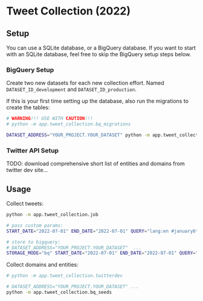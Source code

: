 # Tweet Collection (2022)

## Setup

You can use a SQLite database, or a BigQuery database. If you want to start with an SQLite database, feel free to skip the BigQuery setup steps below.

### BigQuery Setup

Create two new datasets for each new collection effort. Named `DATASET_ID_development` and `DATASET_ID_production`.


If this is your first time setting up the database, also run the migrations to create the tables:

```sh
# WARNING!!! USE WITH CAUTION!!!
# python -m app.tweet_collection.bq_migrations

DATASET_ADDRESS="YOUR_PROJECT.YOUR_DATASET" python -m app.tweet_collection.bq_migrations
```


### Twitter API Setup

TODO: download comprehensive short list of entities and domains from twitter dev site...



## Usage

Collect tweets:

```sh
python -m app.tweet_collection.job

# pass custom params:
START_DATE="2022-07-01" END_DATE="2022-07-01" QUERY="lang:en #january6thcommittee" PAGE_LIMIT=3 python -m app.tweet_collection.job

# store to bigquery:
# DATASET_ADDRESS="YOUR_PROJECT.YOUR_DATASET"  ...
STORAGE_MODE="bq" START_DATE="2022-07-01" END_DATE="2022-07-01" QUERY="lang:en #january6thcommittee" PAGE_LIMIT=3 python -m app.tweet_collection.job python -m app.tweet_collection.job
```


Collect domains and entities:


```sh
# python -m app.tweet_collection.twitterdev

# DATASET_ADDRESS="YOUR_PROJECT.YOUR_DATASET" ...
python -m app.tweet_collection.bq_seeds
```
